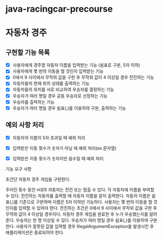 # java-racingcar-precourse


# 자동차 경주

## 구현할 기능 목록

- [x] 사용자에게 경주할 자동차 이름을 입력받는 기능 (쉼표로 구분, 5자 이하)
- [x] 사용자에게 몇 번의 이동을 할 것인지 입력받는 기능
- [x] 0에서 9 사이에서 무작위 값을 구한 후 무작위 값이 4 이상일 경우 전진하는 기능
- [x] 자동차들의 현재 위치 상태를 출력하는 기능
- [x] 자동차들의 위치를 서로 비교하여 우승자를 결정하는 기능
- [x] 우승자가 여러 명일 경우 공동 우승자로 선정하는 기능
- [x] 우승자를 출력하는 기능
- [x] 우승자가 여러 명일 경우 쉼표(,)를 이용하여 구분, 출력하는 기능

## 예외 사항 처리

- [x] 자동차의 이름이 5자 초과일 때 예외 처리
- [x] 입력받은 이동 횟수가 숫자가 아닐 때 예외 처리(ex.문자열)
- [x] 입력받은 이동 횟수가 숫자지만 음수일 때 예외 처리




기능 요구 사항

초간단 자동차 경주 게임을 구현한다.

주어진 횟수 동안 n대의 자동차는 전진 또는 멈출 수 있다.
각 자동차에 이름을 부여할 수 있다. 전진하는 자동차를 출력할 때 자동차 이름을 같이 출력한다.
자동차 이름은 쉼표(,)를 기준으로 구분하며 이름은 5자 이하만 가능하다.
사용자는 몇 번의 이동을 할 것인지를 입력할 수 있어야 한다.
전진하는 조건은 0에서 9 사이에서 무작위 값을 구한 후 무작위 값이 4 이상일 경우이다.
자동차 경주 게임을 완료한 후 누가 우승했는지를 알려준다. 우승자는 한 명 이상일 수 있다.
우승자가 여러 명일 경우 쉼표(,)를 이용하여 구분한다.
사용자가 잘못된 값을 입력할 경우 IllegalArgumentException을 발생시킨 후 애플리케이션은 종료되어야 한다.
